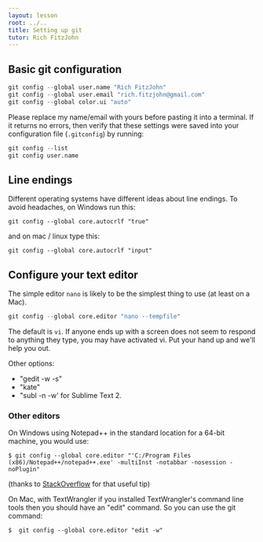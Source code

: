 ```yaml
---
layout: lesson
root: ../..
title: Setting up git
tutor: Rich FitzJohn
---
```


## Basic git configuration

```r
git config --global user.name "Rich FitzJohn"
git config --global user.email "rich.fitzjohn@gmail.com"
git config --global color.ui "auto"
```


Please replace my name/email with yours before pasting it into a terminal. If it returns no errors, then verify that these settings were saved into your configuration file (`.gitconfig`) by running:

```r
git config --list
git config user.name
```

## Line endings

Different operating systems have different ideas about line endings.  To avoid headaches, on Windows run this:

```
git config --global core.autocrlf "true"
```

and on mac / linux type this:

```
git config --global core.autocrlf "input"
```

## Configure your text editor

The simple editor `nano` is likely to be the simplest thing to use (at least on a Mac).


```r
git config --global core.editor "nano --tempfile" 
```

The default is `vi`.  If anyone ends up with a screen does not seem to respond to anything they type, you may have activated vi.  Put your hand up and we'll help you out.


Other options:
* "gedit -w -s" 
* "kate"
* "subl -n -w' for Sublime Text 2.

###  Other editors 

On Windows using Notepad++ in the standard location for a 64-bit machine, you would use:

    $ git config --global core.editor "'C:/Program Files (x86)/Notepad++/notepad++.exe' -multiInst -notabbar -nosession -noPlugin"

(thanks to [StackOverflow](http://stackoverflow.com/questions/1634161/how-do-i-use-notepad-or-other-with-msysgit/2486342#2486342)  for that useful tip)

On Mac, with TextWrangler if you installed TextWrangler's command line tools
then you should have an "edit" command. So you can use the git command:

    $  git config --global core.editor "edit -w"

